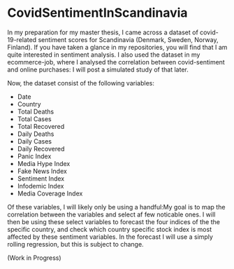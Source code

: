 # CovidSentimentInScandinavia
In my preparation for my master thesis, I came across a dataset of covid-19-related sentiment scores for Scandinavia (Denmark, Sweden, Norway, Finland).
If you have taken a glance in my repositories, you will find that I am quite interested in sentiment analysis. I also used the dataset in my ecommerce-job, where I analysed the correlation between covid-sentiment and online purchases: I will post a simulated study of that later.

Now, the dataset consist of the following variables:
- Date
- Country
- Total Deaths
- Total Cases
- Total Recovered
- Daily Deaths
- Daily Cases
- Daily Recovered
- Panic Index
- Media Hype Index
- Fake News Index
- Sentiment Index
- Infodemic Index
- Media Coverage Index

Of these variables, I will likely only be using a handful:My goal is to map the correlation between the variables and select af few noticable ones. I will then be using these select variables to forecast the four indices of the the specific country, and check which country specific stock index is most affected by these sentiment variables. In the forecast I will use a simply rolling regression, but this is subject to change.

(Work in Progress)
